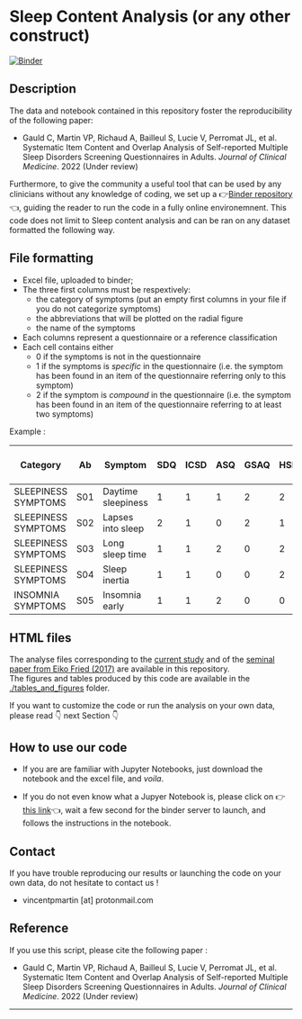 # Sleep Content Analysis (or any other construct)

[![Binder](https://mybinder.org/badge_logo.svg)](https://mybinder.org/v2/gh/Soralsei/pdp_interactive_notebook/HEAD?urlpath=desktop)

## Description
The data and notebook contained in this repository foster the reproducibility of the following paper: 

* Gauld C, Martin VP, Richaud A, Bailleul S, Lucie V, Perromat JL, et al. Systematic Item Content and Overlap Analysis of Self-reported Multiple Sleep Disorders Screening Questionnaires in Adults. *Journal of Clinical Medicine*. 2022 (Under review) 


Furthermore, to give the community a useful tool that can be used by any clinicians without any knowledge of coding, we set up a 👉[Binder repository](https://mybinder.org/v2/gh/Soralsei/pdp_interactive_notebook/HEAD?urlpath=desktop)👈, guiding the reader to run the code in a fully online environemnent. This code does not limit to Sleep content analysis and can be ran on any dataset formatted the following way.


## File formatting
* Excel file, uploaded to binder;
* The three first columns must be respextively:
   * the category of symptoms (put an empty first columns in your file if you do not categorize symptoms)
   * the abbreviations that will be plotted on the radial figure
   * the name of the symptoms
* Each columns represent a questionnaire or a reference classification
* Each cell contains either 
   * 0 if the symptoms is not in the questionnaire
   * 1 if the symptoms is *specific* in the questionnaire (i.e. the symptom has been found in an item of the questionnaire referring only to this symptom)
   * 2 if the symptom is *compound* in the questionnaire (i.e. the symptom has been found in an item of the questionnaire referring to at least two symptoms)


Example : 

| Category | Ab  | Symptom | SDQ | ICSD | ASQ | GSAQ | HSDQ | PSQI | Sleep50 | DSM | SDS-CL-25 | ISDI | SDS-CL-17 | BNSQ | OSQ | SSC |
| --- | --- | --- | --- | --- | --- | --- | --- | --- | --- | --- | --- | --- | --- | --- | --- | --- |
| SLEEPINESS SYMPTOMS | S01 | Daytime sleepiness | 1   | 1   | 1   | 2   | 2   | 1   | 1   | 1   | 2   | 1   | 2   | 1   | 1   | 1   |
| SLEEPINESS SYMPTOMS | S02 | Lapses into sleep | 2   | 1   | 0   | 2   | 1   | 0   | 1   | 1   | 1   | 1   | 1   | 1   | 0   | 1   |
| SLEEPINESS SYMPTOMS | S03 | Long sleep time | 1   | 1   | 2   | 0   | 2   | 2   | 0   | 1   | 0   | 0   | 0   | 2   | 2   | 0   |
| SLEEPINESS SYMPTOMS | S04 | Sleep inertia | 1   | 1   | 0   | 0   | 2   | 0   | 0   | 1   | 0   | 1   | 0   | 1   | 0   | 0   |
| INSOMNIA SYMPTOMS | S05 | Insomnia early | 1   | 1   | 2   | 0   | 0   | 2   | 1   | 1   | 1   | 1   | 1   | 1   | 1   | 1   |


## HTML files
The analyse files corresponding to the [current study](https://raw.githack.com/vincentpmartin/sleep-content-analysis/main/results_notebook_html/GauldMartin2022.html) and of the [seminal paper from Eiko Fried (2017)](https://raw.githack.com/vincentpmartin/sleep-content-analysis/main/results_notebook_html/Fried2017.html) are available in this repository. <br>
The figures and tables produced by this code are available in the [./tables_and_figures](./tables_and_figures) folder. 

If you want to customize the code or run the analysis on your own data, please read 👇 next Section 👇

## How to use our code

* If you are are familiar with Jupyter Notebooks, just download the notebook and the excel file, and *voila*.

* If you do not even know what a Jupyer Notebook is, please click on 👉[this link](https://mybinder.org/v2/gh/vincentpmartin/sleep-content-analysis/main?labpath=jupyter_notebook_sleep_content_analysis.ipynb)👈, wait a few second for the binder server to launch, and follows the instructions in the notebook. 

## Contact
If you have trouble reproducing our results or launching the code on your own data, do not hesitate to contact us !
* vincentpmartin [at] protonmail.com

## Reference
If you use this script, please cite the following paper : 
* Gauld C, Martin VP, Richaud A, Bailleul S, Lucie V, Perromat JL, et al. Systematic Item Content and Overlap Analysis of Self-reported Multiple Sleep Disorders Screening Questionnaires in Adults. *Journal of Clinical Medicine*. 2022 (Under review)
 
---
